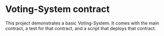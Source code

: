 # Voting-System contract

This project demonstrates a basic Voting-System. It comes with the main contract, a test for that contract, and a script that deploys that contract.
